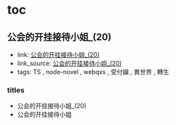 # toc

## 公会的开挂接待小姐_(20)

- link: [公会的开挂接待小姐_(20)](%E5%85%AC%E4%BC%9A%E7%9A%84%E5%BC%80%E6%8C%82%E6%8E%A5%E5%BE%85%E5%B0%8F%E5%A7%90_(20)/)
- link_source: [公会的开挂接待小姐_(20)](../webqxs/%E5%85%AC%E4%BC%9A%E7%9A%84%E5%BC%80%E6%8C%82%E6%8E%A5%E5%BE%85%E5%B0%8F%E5%A7%90_(20)/)
- tags: TS , node-novel , webqxs , 受付嬢 , 異世界 , 轉生

### titles

- 公会的开挂接待小姐_(20)
- 公会的开挂接待小姐
